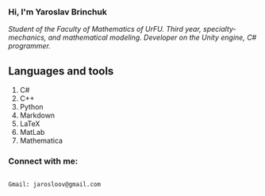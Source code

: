 ### **Hi, I'm Yaroslav Brinchuk**

*Student of the Faculty of Mathematics of UrFU. Third year, specialty-mechanics, and mathematical modeling. Developer on the Unity engine, C# programmer.*

## Languages and tools
1. С#
2. C++
3. Python
4. Markdown
5. LaTeX
6. MatLab
7. Mathematica

<!--## Мy statistics

[![Anurag's GitHub stats](https://github-readme-stats.vercel.app/api?username=jarosloov)](https://github.com/anuraghazra/github-readme-stats)

-->
<!-- 
## 📕 Latest Blog Posts

BLOG-POST-LIST:START 
- [GitForKids](https://github.com/jarosloov/GitForKids)
- [MarkdownTutorial](https://github.com/jarosloov/MarkdownTutorial)
 -->
### Connect with me:
```

Gmail: jarosloov@gmail.com
```





















<!--
![Header](/assets/video%20(1).gif)[](https://github.com/jarosloov)

#	&#9883; I am a novice programmer who is crazy about pixel games	&#9883;

## Languages and tools
![C++](https://img.shields.io/badge/-C++-090909?style=for-the-badge&logo=C%2b%2b&logoColor=6296CC) 
![Python](https://img.shields.io/badge/-Python-090909?style=for-the-badge&logo=Python&logoColor=6296CC)
![.Net](https://img.shields.io/badge/-Framework-090909?style=for-the-badge&logo=.net&logoColor=E5D3FF)
<

## Follow Me:

[![Telegram](https://img.shields.io/badge/-Telegram-090909?style=for-the-badge&logo=telegram&logoColor=27A0D9)](https://t.me/jarosloov)

## Мy statistics

[![Anurag's GitHub stats](https://github-readme-stats.vercel.app/api?username=jarosloov)](https://github.com/anuraghazra/github-readme-stats)

## My first program

```C#
Console.WriteLine("Hello, my curious baby!")
for(int i = i; i < 2; ++i ) 
{ 
    Console.WriteLine("Smack!")
}
```

-->
